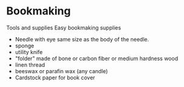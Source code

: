 # Bookmaking

Tools and supplies Easy bookmaking supplies

 * Needle with eye same size as the body of the needle. 
 * sponge
 * utility knife
 * "folder" made of bone or carbon fiber or medium hardness wood
 * linen thread
 * beeswax or parafin wax (any candle)
 * Cardstock paper for book cover
